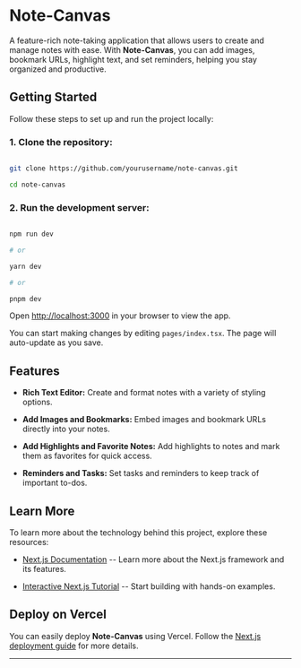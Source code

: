 # Note-Canvas

A feature-rich note-taking application that allows users to create and manage notes with ease. With **Note-Canvas**, you can add images, bookmark URLs, highlight text, and set reminders, helping you stay organized and productive.

## Getting Started
Follow these steps to set up and run the project locally:

### 1. Clone the repository:

```bash

git clone https://github.com/yourusername/note-canvas.git

cd note-canvas

```

### 2. Run the development server:

```bash

npm run dev

# or

yarn dev

# or

pnpm dev

```

Open [http://localhost:3000](http://localhost:3000) in your browser to view the app.

You can start making changes by editing `pages/index.tsx`. The page will auto-update as you save.

## Features

- **Rich Text Editor:** Create and format notes with a variety of styling options.

- **Add Images and Bookmarks:** Embed images and bookmark URLs directly into your notes.

- **Add Highlights and Favorite Notes:** Add highlights to notes and mark them as favorites for quick access.

- **Reminders and Tasks:** Set tasks and reminders to keep track of important to-dos.

## Learn More
To learn more about the technology behind this project, explore these resources:

- [Next.js Documentation](https://nextjs.org/docs) -- Learn more about the Next.js framework and its features.

- [Interactive Next.js Tutorial](https://nextjs.org/learn) -- Start building with hands-on examples.

## Deploy on Vercel
You can easily deploy **Note-Canvas** using Vercel. Follow the [Next.js deployment guide](https://nextjs.org/docs/deployment) for more details.

---